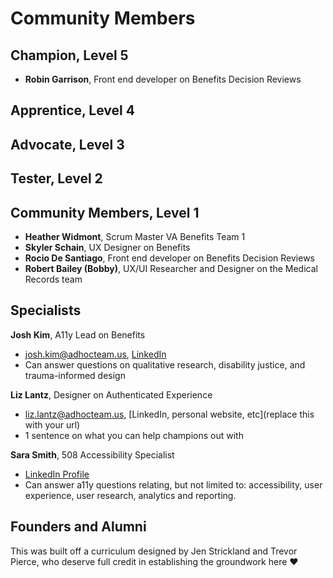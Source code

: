 # Community Members

## Champion, Level 5

- **Robin Garrison**, Front end developer on Benefits Decision Reviews

## Apprentice, Level 4

## Advocate, Level 3

## Tester, Level 2

## Community Members, Level 1
- **Heather Widmont**, Scrum Master VA Benefits Team 1
- **Skyler Schain**, UX Designer on Benefits
- **Rocio De Santiago**, Front end developer on Benefits Decision Reviews
- **Robert Bailey (Bobby)**, UX/UI Researcher and Designer on the Medical Records team 


## Specialists

**Josh Kim**, A11y Lead on Benefits
- josh.kim@adhocteam.us, [LinkedIn](https://www.linkedin.com/in/joshkimux/)
- Can answer questions on qualitative research, disability justice, and trauma-informed design

**Liz Lantz**, Designer on Authenticated Experience
- liz.lantz@adhocteam.us, [LinkedIn, personal website, etc](replace this with your url)
- 1 sentence on what you can help champions out with

**Sara Smith**, 508 Accessibility Specialist
- [LinkedIn Profile](www.linkedin.com/in/sarafantauzzismith)
- Can answer a11y questions relating, but not limited to: accessibility, user experience, user research, analytics and reporting.

## Founders and Alumni
This was built off a curriculum designed by Jen Strickland and Trevor Pierce, who deserve full credit in establishing the groundwork here ♥️ 

